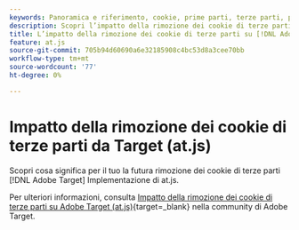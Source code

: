 ```yaml
---
keywords: Panoramica e riferimento, cookie, prime parti, terze parti, prime parti, terze parti, prime parti, terze parti, terze parti, prime parti, prime parti, terze parti, at.js
description: Scopri l’impatto della rimozione dei cookie di terze parti su [!DNL Adobe Target] (at.js)
title: L’impatto della rimozione dei cookie di terze parti su [!DNL Adobe Target] (at.js)
feature: at.js
source-git-commit: 705b94d60690a6e32185908c4bc53d8a3cee70bb
workflow-type: tm+mt
source-wordcount: '77'
ht-degree: 0%

---
```


# Impatto della rimozione dei cookie di terze parti da Target (at.js)

Scopri cosa significa per il tuo la futura rimozione dei cookie di terze parti [!DNL Adobe Target] Implementazione di at.js.

Per ulteriori informazioni, consulta [Impatto della rimozione dei cookie di terze parti su Adobe Target (at.js)](https://experienceleaguecommunities.adobe.com/t5/adobe-target-blogs/the-impact-of-third-party-cookie-deprecation-on-adobe-target-at/ba-p/661615?search=Third%20Party%20Cookie%20Deprecation){target=_blank} nella community di Adobe Target.
